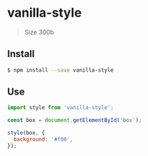 # vanilla-style

> Size 300b

## Install

```sh
$ npm install --save vanilla-style
```

## Use

```js
import style from 'vanilla-style';

const box = document.getElementById('box');

style(box, {
  background: '#f00',
});
```
